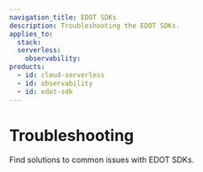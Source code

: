 ```yaml
---
navigation_title: EDOT SDKs
description: Troubleshooting the EDOT SDKs.
applies_to:
  stack:
  serverless:
    observability:
products:
  - id: cloud-serverless
  - id: observability
  - id: edot-sdk
---
```


# Troubleshooting

Find solutions to common issues with EDOT SDKs.